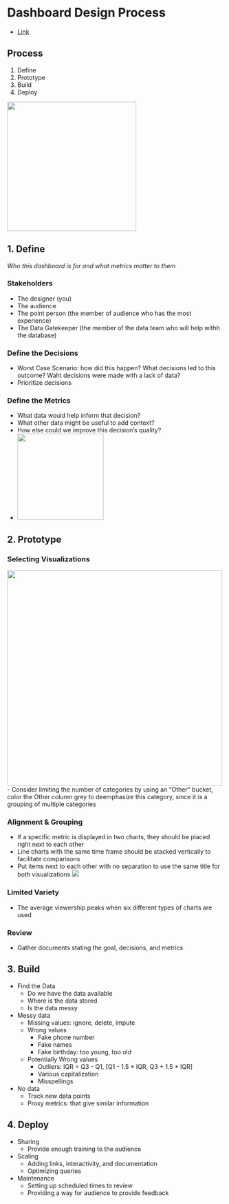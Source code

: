 # Dashboard Design Process
- [Link](https://dataschool.com/how-to-design-a-dashboard/dashboard-design-process/)

## Process
1. Define
2. Prototype
3. Build
4. Deploy

<img src="https://dataschool.com/assets/images/how-to-design-a-dashboard/dashboard-design-process/dash-design-process-overview.jpg" height="300px">

## 1. Define
_Who this dashboard is for and what metrics matter to them_

### Stakeholders
- The designer (you)
- The audience
- The point person (the member of audience who has the most experience)
- The Data Gatekeeper (the member of the data team who will help withh the database)

### Define the Decisions
- Worst Case Scenario: how did this happen? What decisions led to this outcome? Waht decisions were made with a lack of data?
- Prioritize decisions

### Define the Metrics
- What data would help inform that decision?
- What other data might be useful to add context?
- How else could we improve this decision’s quality?
- <img src="https://dataschool.com/assets/images/Screen%20Shot%202020-02-10%20at%201.58.58%20PM.png" height="200px">

## 2. Prototype
### Selecting Visualizations
<img src="https://dataschool.com/assets/images/Decision%20Tree%206.png" height="500px">
- Consider limiting the number of categories by using an “Other” bucket, color the Other column grey to deemphasize this category, since it is a grouping of multiple categories

### Alignment & Grouping
- If a specific metric is displayed in two charts, they should be placed right next to each other
- Line charts with the same time frame should be stacked vertically to facilitate comparisons
- Put items next to each other with no separation to use the same title for both visualizations
  <img src="https://dataschool.com/assets/images/how-to-design-a-dashboard/arranging_your_charts_as_a_dashboard/sameTitle.png">

### Limited Variety
- The average viewership peaks when six different types of charts are used

### Review
- Gather documents stating the goal, decisions, and metrics

## 3. Build
- Find the Data
  - Do we have the data available
  - Where is the data stored
  - Is the data messy
- Messy data
  - Missing values: ignore, delete, impute
  - Wrong values
    - Fake phone number
    - Fake names
    - Fake birthday: too young, too old
  - Potentially Wrong values
    - Outliers: IQR = Q3 - Q1, [Q1 - 1.5 * IQR, Q3 + 1.5 * IQR]
    - Various capitalization
    - Misspellings
- No data
  - Track new data points
  - Proxy metrics: that give similar information
  
## 4. Deploy
- Sharing
  - Provide enough training to the audience
- Scaling
  - Adding links, interactivity, and documentation
  - Optimizing queries
- Maintenance
  - Setting up scheduled times to review
  - Providing a way for audience to provide feedback
